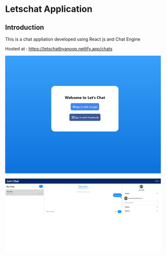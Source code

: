 # Letschat Application

## Introduction
This is a chat appliation developed using React js and Chat Engine

Hosted at : https://letschatbyanoop.netlify.app/chats


![Chat Application](https://github.com/AnoopKiranAM/letschat/blob/main/images/Login.JPG)

![Chat Application](https://github.com/AnoopKiranAM/letschat/blob/main/images/Chat%20Page.JPG)
